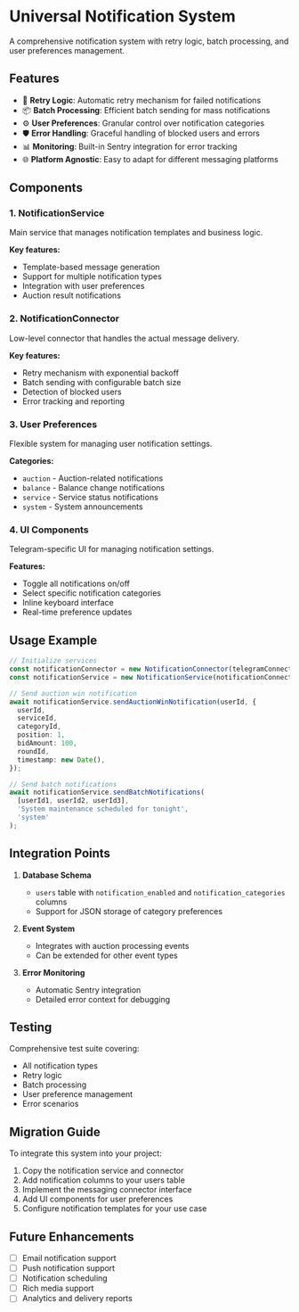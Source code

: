 # Universal Notification System

A comprehensive notification system with retry logic, batch processing, and user preferences management.

## Features

- 🔄 **Retry Logic**: Automatic retry mechanism for failed notifications
- 📦 **Batch Processing**: Efficient batch sending for mass notifications
- ⚙️ **User Preferences**: Granular control over notification categories
- 🛡️ **Error Handling**: Graceful handling of blocked users and errors
- 📊 **Monitoring**: Built-in Sentry integration for error tracking
- 🌐 **Platform Agnostic**: Easy to adapt for different messaging platforms

## Components

### 1. NotificationService
Main service that manages notification templates and business logic.

**Key features:**
- Template-based message generation
- Support for multiple notification types
- Integration with user preferences
- Auction result notifications

### 2. NotificationConnector
Low-level connector that handles the actual message delivery.

**Key features:**
- Retry mechanism with exponential backoff
- Batch sending with configurable batch size
- Detection of blocked users
- Error tracking and reporting

### 3. User Preferences
Flexible system for managing user notification settings.

**Categories:**
- `auction` - Auction-related notifications
- `balance` - Balance change notifications
- `service` - Service status notifications
- `system` - System announcements

### 4. UI Components
Telegram-specific UI for managing notification settings.

**Features:**
- Toggle all notifications on/off
- Select specific notification categories
- Inline keyboard interface
- Real-time preference updates

## Usage Example

```typescript
// Initialize services
const notificationConnector = new NotificationConnector(telegramConnector);
const notificationService = new NotificationService(notificationConnector, userService);

// Send auction win notification
await notificationService.sendAuctionWinNotification(userId, {
  userId,
  serviceId,
  categoryId,
  position: 1,
  bidAmount: 100,
  roundId,
  timestamp: new Date(),
});

// Send batch notifications
await notificationService.sendBatchNotifications(
  [userId1, userId2, userId3],
  'System maintenance scheduled for tonight',
  'system'
);
```

## Integration Points

1. **Database Schema**
   - `users` table with `notification_enabled` and `notification_categories` columns
   - Support for JSON storage of category preferences

2. **Event System**
   - Integrates with auction processing events
   - Can be extended for other event types

3. **Error Monitoring**
   - Automatic Sentry integration
   - Detailed error context for debugging

## Testing

Comprehensive test suite covering:
- All notification types
- Retry logic
- Batch processing
- User preference management
- Error scenarios

## Migration Guide

To integrate this system into your project:

1. Copy the notification service and connector
2. Add notification columns to your users table
3. Implement the messaging connector interface
4. Add UI components for user preferences
5. Configure notification templates for your use case

## Future Enhancements

- [ ] Email notification support
- [ ] Push notification support
- [ ] Notification scheduling
- [ ] Rich media support
- [ ] Analytics and delivery reports